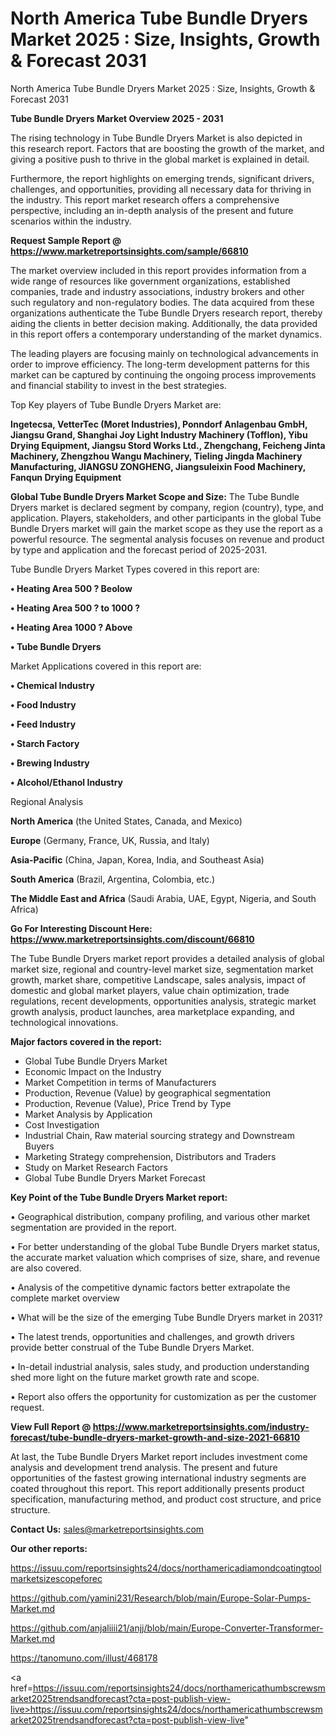 # North America Tube Bundle Dryers Market 2025 : Size, Insights, Growth & Forecast 2031
North America Tube Bundle Dryers Market 2025 : Size, Insights, Growth & Forecast 2031

<Strong> Tube Bundle Dryers Market Overview 2025 - 2031</strong>

The rising technology in Tube Bundle Dryers Market is also depicted in this research report. Factors that are boosting the growth of the market, and giving a positive push to thrive in the global market is explained in detail.

Furthermore, the report highlights on emerging trends, significant drivers, challenges, and opportunities, providing all necessary data for thriving in the industry. This report market research offers a comprehensive perspective, including an in-depth analysis of the present and future scenarios within the industry.

<strong>Request Sample Report @ <a href=https://www.marketreportsinsights.com/sample/66810>https://www.marketreportsinsights.com/sample/66810</a></strong>

The market overview included in this report provides information from a wide range of resources like government organizations, established companies, trade and industry associations, industry brokers and other such regulatory and non-regulatory bodies. The data acquired from these organizations authenticate the Tube Bundle Dryers research report, thereby aiding the clients in better decision making. Additionally, the data provided in this report offers a contemporary understanding of the market dynamics.

The leading players are focusing mainly on technological advancements in order to improve efficiency. The long-term development patterns for this market can be captured by continuing the ongoing process improvements and financial stability to invest in the best strategies.

Top Key players of Tube Bundle Dryers Market are:

<strong>Ingetecsa, VetterTec (Moret Industries), Ponndorf Anlagenbau GmbH, Jiangsu Grand, Shanghai Joy Light Industry Machinery (Tofflon), Yibu Drying Equipment, Jiangsu Stord Works Ltd., Zhengchang, Feicheng Jinta Machinery, Zhengzhou Wangu Machinery, Tieling Jingda Machinery Manufacturing, JIANGSU ZONGHENG, Jiangsuleixin Food Machinery, Fanqun Drying Equipment</strong>

<strong><b>Global Tube Bundle Dryers Market Scope and Size:</b></strong>
The Tube Bundle Dryers market is declared segment by company, region (country), type, and application. Players, stakeholders, and other participants in the global Tube Bundle Dryers market will gain the market scope as they use the report as a powerful resource. The segmental analysis focuses on revenue and product by type and application and the forecast period of 2025-2031.

Tube Bundle Dryers Market Types covered in this report are:

<strong>• Heating Area 500 ? Beolow

• Heating Area 500 ? to 1000 ?

• Heating Area 1000 ? Above

• Tube Bundle Dryers</strong>

Market Applications covered in this report are:

<strong>• Chemical Industry

• Food Industry

• Feed Industry

• Starch Factory

• Brewing Industry

• Alcohol/Ethanol Industry</strong> 

Regional Analysis

<strong>North America</strong> (the United States, Canada, and Mexico)

<strong>Europe</strong> (Germany, France, UK, Russia, and Italy)

<strong>Asia-Pacific</strong> (China, Japan, Korea, India, and Southeast Asia)

<strong>South America</strong> (Brazil, Argentina, Colombia, etc.)

<strong>The Middle East and Africa</strong> (Saudi Arabia, UAE, Egypt, Nigeria, and South Africa)

<strong>Go For Interesting Discount Here: <a href=https://www.marketreportsinsights.com/discount/66810>https://www.marketreportsinsights.com/discount/66810</a></strong>

The Tube Bundle Dryers market report provides a detailed analysis of global market size, regional and country-level market size, segmentation market growth, market share, competitive Landscape, sales analysis, impact of domestic and global market players, value chain optimization, trade regulations, recent developments, opportunities analysis, strategic market growth analysis, product launches, area marketplace expanding, and technological innovations.

<strong><b>Major factors covered in the report:</b></strong>
<ul>
  <li>Global Tube Bundle Dryers Market </li>
  <li>Economic Impact on the Industry</li>
  <li>Market Competition in terms of Manufacturers</li>
  <li>Production, Revenue (Value) by geographical segmentation</li>
  <li>Production, Revenue (Value), Price Trend by Type</li>
  <li>Market Analysis by Application</li>
  <li>Cost Investigation</li>
  <li>Industrial Chain, Raw material sourcing strategy and Downstream Buyers</li>
  <li>Marketing Strategy comprehension, Distributors and Traders</li>
  <li>Study on Market Research Factors</li>
  <li>Global Tube Bundle Dryers Market Forecast</li>
</ul>

<strong><b>Key Point of the Tube Bundle Dryers Market report:</b></strong>

• Geographical distribution, company profiling, and various other market segmentation are provided in the report.

• For better understanding of the global Tube Bundle Dryers market status, the accurate market valuation which comprises of size, share, and revenue are also covered.

• Analysis of the competitive dynamic factors better extrapolate the complete market overview

• What will be the size of the emerging Tube Bundle Dryers market in 2031?

• The latest trends, opportunities and challenges, and growth drivers provide better construal of the Tube Bundle Dryers Market.

• In-detail industrial analysis, sales study, and production understanding shed more light on the future market growth rate and scope.

• Report also offers the opportunity for customization as per the customer request.

<strong><b>View Full Report @ <a href=https://www.marketreportsinsights.com/industry-forecast/tube-bundle-dryers-market-growth-and-size-2021-66810>https://www.marketreportsinsights.com/industry-forecast/tube-bundle-dryers-market-growth-and-size-2021-66810</a></b></strong>


At last, the Tube Bundle Dryers Market report includes investment come analysis and development trend analysis. The present and future opportunities of the fastest growing international industry segments are coated throughout this report. This report additionally presents product specification, manufacturing method, and product cost structure, and price structure.

<strong>Contact Us:</strong>
sales@marketreportsinsights.com

<strong>Our other reports:</strong>

<a href=https://issuu.com/reportsinsights24/docs/northamericadiamondcoatingtoolmarketsizescopeforec>https://issuu.com/reportsinsights24/docs/northamericadiamondcoatingtoolmarketsizescopeforec</a>

<a href=https://github.com/yamini231/Research/blob/main/Europe-Solar-Pumps-Market.md>https://github.com/yamini231/Research/blob/main/Europe-Solar-Pumps-Market.md</a>

<a href=https://github.com/anjaliiii21/anjj/blob/main/Europe-Converter-Transformer-Market.md>https://github.com/anjaliiii21/anjj/blob/main/Europe-Converter-Transformer-Market.md</a>

<a href=https://tanomuno.com/illust/468178>https://tanomuno.com/illust/468178</a>

<a href=https://issuu.com/reportsinsights24/docs/northamericathumbscrewsmarket2025trendsandforecast?cta=post-publish-view-live>https://issuu.com/reportsinsights24/docs/northamericathumbscrewsmarket2025trendsandforecast?cta=post-publish-view-live</a>"
